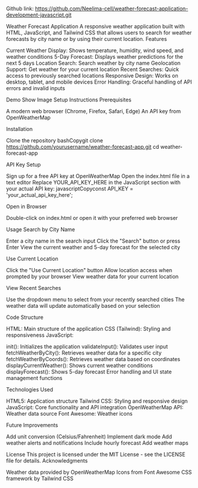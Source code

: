 Github link:
https://github.com/Neelima-cell/weather-forecast-application-development-javascript.git

Weather Forecast Application
A responsive weather application built with HTML, JavaScript, and Tailwind CSS that allows users to search for weather forecasts by city name or by using their current location.
Features

Current Weather Display: Shows temperature, humidity, wind speed, and weather conditions
5-Day Forecast: Displays weather predictions for the next 5 days
Location Search: Search weather by city name
Geolocation Support: Get weather for your current location
Recent Searches: Quick access to previously searched locations
Responsive Design: Works on desktop, tablet, and mobile devices
Error Handling: Graceful handling of API errors and invalid inputs

Demo
Show Image
Setup Instructions
Prerequisites

A modern web browser (Chrome, Firefox, Safari, Edge)
An API key from OpenWeatherMap

Installation

Clone the repository
bashCopygit clone https://github.com/yourusername/weather-forecast-app.git
cd weather-forecast-app

API Key Setup

Sign up for a free API key at OpenWeatherMap
Open the index.html file in a text editor
Replace YOUR_API_KEY_HERE in the JavaScript section with your actual API key:
javascriptCopyconst API_KEY = 'your_actual_api_key_here';



Open in Browser

Double-click on index.html or open it with your preferred web browser



Usage
Search by City Name

Enter a city name in the search input
Click the "Search" button or press Enter
View the current weather and 5-day forecast for the selected city

Use Current Location

Click the "Use Current Location" button
Allow location access when prompted by your browser
View weather data for your current location

View Recent Searches

Use the dropdown menu to select from your recently searched cities
The weather data will update automatically based on your selection

Code Structure

HTML: Main structure of the application
CSS (Tailwind): Styling and responsiveness
JavaScript:

init(): Initializes the application
validateInput(): Validates user input
fetchWeatherByCity(): Retrieves weather data for a specific city
fetchWeatherByCoords(): Retrieves weather data based on coordinates
displayCurrentWeather(): Shows current weather conditions
displayForecast(): Shows 5-day forecast
Error handling and UI state management functions



Technologies Used

HTML5: Application structure
Tailwind CSS: Styling and responsive design
JavaScript: Core functionality and API integration
OpenWeatherMap API: Weather data source
Font Awesome: Weather icons

Future Improvements

Add unit conversion (Celsius/Fahrenheit)
Implement dark mode
Add weather alerts and notifications
Include hourly forecast
Add weather maps

License
This project is licensed under the MIT License - see the LICENSE file for details.
Acknowledgments

Weather data provided by OpenWeatherMap
Icons from Font Awesome
CSS framework by Tailwind CSS

